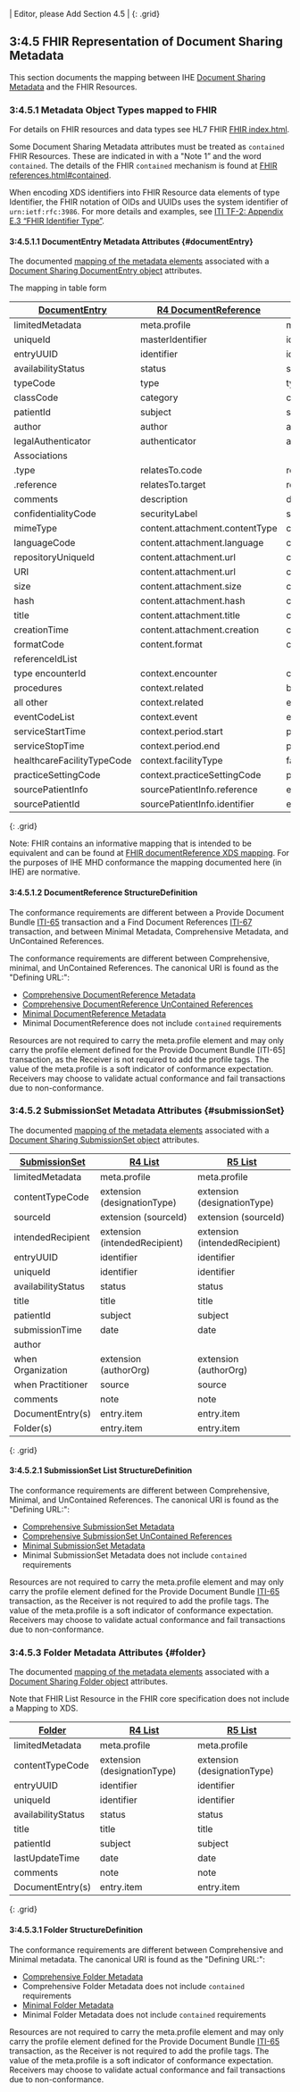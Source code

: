 
| Editor, please Add Section 4.5 |
{: .grid}

## 3:4.5 FHIR Representation of Document Sharing Metadata

This section documents the mapping between IHE [Document Sharing Metadata](https://profiles.ihe.net/ITI/TF/Volume3/ch-4.1.html#4.1) and the FHIR Resources.

### 3:4.5.1 Metadata Object Types mapped to FHIR

For details on FHIR resources and data types see HL7 FHIR [FHIR index.html]({{site.data.fhir.path}}index.html).

Some Document Sharing Metadata attributes must be treated as `contained` FHIR Resources. These are indicated in with a "Note 1” and the word `contained`. The details of the FHIR `contained` mechanism is found at [FHIR references.html#contained]({{site.data.fhir.path}}references.html#contained).

When encoding XDS identifiers into FHIR Resource data elements of type Identifier, the FHIR notation of OIDs and UUIDs uses the system identifier of `urn:ietf:rfc:3986`. For more details and examples, see [ITI TF-2: Appendix E.3 “FHIR Identifier Type”](https://profiles.ihe.net/ITI/TF/Volume2/ch-E.html#E.3).

#### 3:4.5.1.1 DocumentEntry Metadata Attributes {#documentEntry}

The documented [mapping of the metadata elements](StructureDefinition-IHE.MHD.Minimal.DocumentReference-mappings.html) associated with a [Document Sharing DocumentEntry object](https://profiles.ihe.net/ITI/TF/Volume3/ch-4.2.html#4.2.3.2) attributes.

The mapping in table form

| [DocumentEntry](https://profiles.ihe.net/ITI/TF/Volume3/ch-4.2.html#4.2.3.2)         | [R4 DocumentReference](https://hl7.org/fhir/R4/documentreference.html) | [R5 DocumentReference](https://hl7.org/fhir/R5/documentreference.html) |
|-----------------------|-------------------------------|-----------------------------------|
| limitedMetadata       | meta.profile                  | meta.profile                      |
| uniqueId              | masterIdentifier              | identifier                        |
| entryUUID             | identifier                    | identifier                        |
| availabilityStatus    | status                        | status                            |
| typeCode              | type                          | type                              |
| classCode             | category                      | category                          |
| patientId             | subject                       | subject                           |
| author                | author                        | author                            |
| legalAuthenticator    | authenticator                 | attester                          |
| Associations          |                               |                                   |
|  .type                | relatesTo.code                | relatesTo.code                    |
|  .reference           | relatesTo.target              | relatesTo.target                  |
| comments              | description                   | description                       |
| confidentialityCode   | securityLabel                 | securityLabel                     |
| mimeType              | content.attachment.contentType | content.attachment.contentType   |
| languageCode          | content.attachment.language   | content.attachment.language       |
| repositoryUniqueId    | content.attachment.url        | content.attachment.url            |
| URI                   | content.attachment.url        | content.attachment.url            |
| size                  | content.attachment.size       | content.attachment.size           |
| hash                  | content.attachment.hash       | content.attachment.hash           |
| title                 | content.attachment.title      | content.attachment.title          |
| creationTime          | content.attachment.creation   | content.attachment.creation       |
| formatCode            | content.format                | content.profile                   |
| referenceIdList       |                               |                                   |
|   type encounterId    | context.encounter             | context                           |
|   procedures          | context.related               | basedOn                           |
|   all other           | context.related               | event.reference                   |
| eventCodeList         | context.event                 | event.concept                     |
| serviceStartTime      | context.period.start          | period.start                      |
| serviceStopTime       | context.period.end            | period.end                        |
| healthcareFacilityTypeCode | context.facilityType     | facilityType                      |
| practiceSettingCode   | context.practiceSettingCode   | practiceSetting                   |
| sourcePatientInfo     | sourcePatientInfo.reference   | extension (sourcePatient)         |
| sourcePatientId       | sourcePatientInfo.identifier  | extension (sourcePatient)         |
{: .grid}

Note: FHIR contains an informative mapping that is intended to be equivalent and can be found at [FHIR documentReference XDS mapping]({{site.data.fhir.path}}documentreference-mappings.html#xds). For the purposes of IHE MHD conformance the mapping documented here (in IHE) are normative.

#### 3:4.5.1.2 DocumentReference StructureDefinition

The conformance requirements are different between a Provide Document Bundle [ITI-65](ITI-65.html) transaction and a Find Document References [ITI-67](ITI-67.html) transaction, and between Minimal Metadata, Comprehensive Metadata, and UnContained References.

The conformance requirements are different between Comprehensive, minimal, and UnContained References. The canonical URI is found as the "Defining URL:":

* [Comprehensive DocumentReference Metadata](StructureDefinition-IHE.MHD.Comprehensive.DocumentReference.html)
* [Comprehensive DocumentReference UnContained References](StructureDefinition-IHE.MHD.UnContained.Comprehensive.DocumentReference.html)
* [Minimal DocumentReference Metadata](StructureDefinition-IHE.MHD.Minimal.DocumentReference.html)
* Minimal DocumentReference does not include `contained` requirements

Resources are not required to carry the meta.profile element and may only carry the profile element defined for the Provide Document Bundle [ITI-65] transaction, as the Receiver is not required to add the profile tags. The value of the meta.profile is a soft indicator of conformance expectation. Receivers may choose to validate actual conformance and fail transactions due to non-conformance.

### 3:4.5.2 SubmissionSet Metadata Attributes {#submissionSet}

The documented [mapping of the metadata elements](StructureDefinition-IHE.MHD.Minimal.SubmissionSet-mappings.html) associated with a [Document Sharing SubmissionSet object](https://profiles.ihe.net/ITI/TF/Volume3/ch-4.2.html#4.2.3.3) attributes.

| [SubmissionSet](https://profiles.ihe.net/ITI/TF/Volume3/ch-4.2.html#4.2.3.3) | [R4 List](https://hl7.org/fhir/R4/list.html) | [R5 List](https://hl7.org/fhir/R5/list.html) |
|-----------------------|-------------------------------|-------------------------------|
| limitedMetadata       | meta.profile                  | meta.profile                  |
| contentTypeCode       | extension (designationType)   | extension (designationType)   |
| sourceId              | extension (sourceId)          | extension (sourceId)          |
| intendedRecipient     | extension (intendedRecipient) | extension (intendedRecipient) |
| entryUUID             | identifier                    | identifier                    |
| uniqueId              | identifier                    | identifier                    |
| availabilityStatus    | status                        | status                        |
| title                 | title                         | title                         |
| patientId             | subject                       | subject                       |
| submissionTime        | date                          | date                          |
| author                |                               |                               |
|   when Organization   | extension (authorOrg)         | extension (authorOrg)         |
|   when Practitioner   | source                        | source                        |
| comments              | note                          | note                          |
| DocumentEntry(s)      | entry.item                    | entry.item                    |
| Folder(s)             | entry.item                    | entry.item                    |
{: .grid}

#### 3:4.5.2.1 SubmissionSet List StructureDefinition

The conformance requirements are different between Comprehensive, Minimal, and UnContained References. The canonical URI is found as the "Defining URL:":

* [Comprehensive SubmissionSet Metadata](StructureDefinition-IHE.MHD.Comprehensive.SubmissionSet.html)
* [Comprehensive SubmissionSet UnContained References](StructureDefinition-IHE.MHD.UnContained.Comprehensive.SubmissionSet.html)
* [Minimal SubmissionSet Metadata](StructureDefinition-IHE.MHD.Minimal.SubmissionSet.html)
* Minimal SubmissionSet Metadata does not include `contained` requirements

Resources are not required to carry the meta.profile element and may only carry the profile element defined for the Provide Document Bundle [ITI-65](ITI-65.html) transaction, as the Receiver is not required to add the profile tags. The value of the meta.profile is a soft indicator of conformance expectation. Receivers may choose to validate actual conformance and fail transactions due to non-conformance.

### 3:4.5.3 Folder Metadata Attributes {#folder}

The documented [mapping of the metadata elements](StructureDefinition-IHE.MHD.Minimal.Folder-mappings.html) associated with a [Document Sharing Folder object](https://profiles.ihe.net/ITI/TF/Volume3/ch-4.2.html#4.2.3.4) attributes.

Note that FHIR List Resource in the FHIR core specification does not include a Mapping to XDS.

| [Folder](https://profiles.ihe.net/ITI/TF/Volume3/ch-4.2.html#4.2.3.4) | [R4 List](https://hl7.org/fhir/R4/list.html) | [R5 List](https://hl7.org/fhir/R5/list.html) |
|-----------------------|-------------------------------|-------------------------------|
| limitedMetadata       | meta.profile                  | meta.profile                  |
| contentTypeCode       | extension (designationType)   | extension (designationType)   |
| entryUUID             | identifier                    | identifier                    |
| uniqueId              | identifier                    | identifier                    |
| availabilityStatus    | status                        | status                        |
| title                 | title                         | title                         |
| patientId             | subject                       | subject                       |
| lastUpdateTime        | date                          | date                          |
| comments              | note                          | note                          |
| DocumentEntry(s)      | entry.item                    | entry.item                    |
{: .grid}

#### 3:4.5.3.1 Folder StructureDefinition

The conformance requirements are different between Comprehensive and Minimal metadata. The canonical URI is found as the "Defining URL:":

* [Comprehensive Folder Metadata](StructureDefinition-IHE.MHD.Comprehensive.Folder.html)
* Comprehensive Folder Metadata does not include `contained` requirements
* [Minimal Folder Metadata](StructureDefinition-IHE.MHD.Minimal.Folder.html)
* Minimal Folder Metadata does not include `contained` requirements

Resources are not required to carry the meta.profile element and may only carry the profile element defined for the Provide Document Bundle [ITI-65](ITI-65.html) transaction, as the Receiver is not required to add the profile tags. The value of the meta.profile is a soft indicator of conformance expectation. Receivers may choose to validate actual conformance and fail transactions due to non-conformance.

